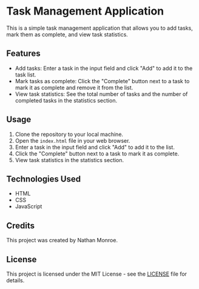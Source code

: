 # Task Management Application

This is a simple task management application that allows you to add tasks, mark them as complete, and view task statistics.

## Features

- Add tasks: Enter a task in the input field and click "Add" to add it to the task list.
- Mark tasks as complete: Click the "Complete" button next to a task to mark it as complete and remove it from the list.
- View task statistics: See the total number of tasks and the number of completed tasks in the statistics section.

## Usage

1. Clone the repository to your local machine.
2. Open the `index.html` file in your web browser.
3. Enter a task in the input field and click "Add" to add it to the list.
4. Click the "Complete" button next to a task to mark it as complete.
5. View task statistics in the statistics section.

## Technologies Used

- HTML
- CSS
- JavaScript

## Credits

This project was created by Nathan Monroe.

## License

This project is licensed under the MIT License - see the [LICENSE](LICENSE) file for details.
